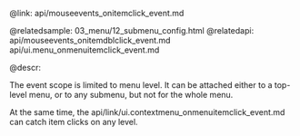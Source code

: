 @link: api/mouseevents_onitemclick_event.md

@relatedsample:
	03_menu/12_submenu_config.html
@relatedapi:
	api/mouseevents_onitemdblclick_event.md   
    api/ui.menu_onmenuitemclick_event.md

@descr: 

The event scope is limited to menu level. It can be attached  either to a top-level menu, 
or to any submenu, but not for the whole menu. 

At the same time, the api/link/ui.contextmenu_onmenuitemclick_event.md can catch item clicks on any level.